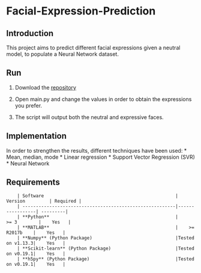 # Facial-Expression-Prediction

## Introduction
This project aims to predict different facial expressions given a neutral model, to populate a Neural Network dataset.

## Run
1. Download the [repository](https://github.com/fralomba/Facial-Expression-Prediction.git)

2. Open main.py and change the values in order to obtain the expressions you prefer.

3. The script will output both the neutral and expressive faces.

## Implementation
In order to strengthen the results, different techniques have been used:
	* Mean, median, mode
	* Linear regression
	* Support Vector Regression (SVR)
	* Neural Network

## Requirements
		| Software                                                 | Version         | Required |
		| ---------------------------------------------------------|-----------------| ---------|
		| **Python**                                               |     >= 3        |    Yes   |
		| **MATLAB**                                               |    >= R2017b    |    Yes   |
		| **Numpy** (Python Package)                               |Tested on v1.13.3|    Yes   |
		| **Scikit-learn** (Python Package)                        |Tested on v0.19.1|    Yes   |
		| **h5py** (Python Package)                        		   |Tested on v0.19.1|    Yes   |

